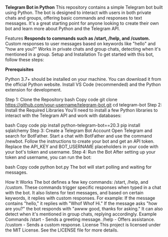 
**Telegram Bot in Python**
This repository contains a simple Telegram bot built using Python. The bot is designed to interact with users in both private chats and groups, offering basic commands and responses to text messages. It's a great starting point for anyone looking to create their own bot and learn more about Python and the Telegram API.

Features
**Responds to commands such as /start, /help, and /custom.**
Custom responses to user messages based on keywords like "hello" and "how are you?"
Works in private chats and group chats, detecting when it's mentioned in a group.
Setup and Installation
To get started with this bot, follow these steps:

**Prerequisites**

Python 3.7+ should be installed on your machine. You can download it from the official Python website.
Install VS Code (recommended) and the Python extension for development.

Step 1: Clone the Repository
bash
Copy code
git clone https://github.com/your-username/telegram-bot.git
cd telegram-bot
Step 2: Install the Required Libraries
You'll need to install a few Python libraries to interact with the Telegram API and work with databases:

bash
Copy code
pip install python-telegram-bot==20.3
pip install sqlalchemy
Step 3: Create a Telegram Bot Account
Open Telegram and search for BotFather.
Start a chat with BotFather and use the command /newbot.
Follow the instructions to create your bot and get an API token.
Replace the API_KEY and BOT_USERNAME placeholders in your code with your bot's token and username.
Step 4: Run the Bot
After setting up your token and username, you can run the bot:

bash
Copy code
python bot.py
The bot will start polling and waiting for messages.

How It Works
The bot defines a few key commands: /start, /help, and /custom. These commands trigger specific responses when typed in a chat with the bot.
It also listens for text messages, and based on certain keywords, it replies with custom responses. For example:
If the message contains "hello," it replies with "Whof Whof Hi."
If the message asks "how are you?" the bot responds with "awww good, thanks for asking."
It can also detect when it's mentioned in group chats, replying accordingly.
Example Commands
/start - Sends a greeting message.
/help - Offers assistance.
/custom - Sends a custom response.
License
This project is licensed under the MIT License. See the LICENSE file for more details.
